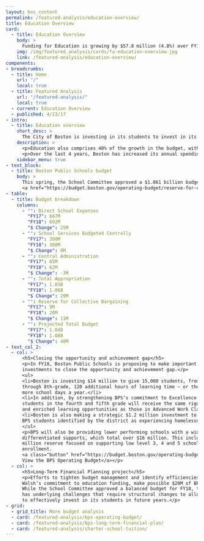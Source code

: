 ```yaml
---
layout: bos_content
permalink: /featured-analysis/education-overview/
title: Education Overview
card:
  - title: Education Overview
    body: >
      Funding for Education is growing by $57.8 million (4.8%) over FY17.
    img: /img/featured_analysis/cards/fa-education-overview.jpg
    link: /featured-analysis/education-overview/
components:
- breadcrumbs:
  - title: Home
    url: "/"
    local: true
  - title: Featured Analysis
    url: "/featured-analysis/"
    local: true
  - current: Education Overview
  - published: 4/13/17
- intro:
  - title: Education overview
    short_desc: >
      The City of Boston is investing in its students to invest in its future. Education comprises 40% of the FY18 budget with a projected $1.081 billion to support Boston Public Schools and $174.3 million to support approximately 10,600 Boston students in charter schools.
    description: >
      <p>Education also comprises 40% of the growth in the budget, with an increase of $57.8 million (4.8%) over FY17. This increase is in spite of a projected increase of just $1 million in Chapter 70 Education Aid and a charter reimbursement that is projected to be underfunded by $25 million by the state.</p>
      <p>Over the last 4 years, Boston has increased its annual spending on education by $207 milliion despite a reduction in education funding from the state.</p>
    sidebar_menu: true
- text_block:
  - title: Boston Public Schools budget
    body: > 
      This spring, the School Committee approved a $1.061 billion budget for the Boston Public Schools. At a $1.061 billion appropriation plus a 
      <a href="https://budget.boston.gov/operating-budget/reserve-for-collective-bargaining/">$20 million collective bargaining reserve</a>, this marks the largest Boston Public Schools budget in history. With this investment, Mayor Walsh has increased funding for the Boston Public Schools’ annual budget by $143 million, and BPS staff levels will have increased by approximately 250 since taking office. <blockquote>Funding directed to schools will increase by almost 4%, even before the largest driver of BPS costs, employee collective bargaining increases, are negotiated, a $25 million increase over FY17.</blockquote>
- table:
  - title: Budget breakdown
    columns:
      - "": Direct School Expenses
        "FY17": 667M
        "FY18": 692M
        "$ Change": 25M
      - "": School Services Budgeted Centrally
        "FY17": 300M
        "FY18": 308M
        "$ Change": 8M
      - "": Central Administration
        "FY17": 65M
        "FY18": 62M
        "$ Change": -3M
      - "": Total Appropriation
        "FY17": 1.03B
        "FY18": 1.06B
        "$ Change": 29M
      - "": Reserve for Collective Bargaining
        "FY17": 9M
        "FY18": 20M
        "$ Change": 11M
      - "": Projected Total Budget
        "FY17": 1.04B
        "FY18": 1.08B
        "$ Change": 40M
- text_col_2:
  - col: >
      <h5>Closing the opportunity and achievement gap</h5>
      <p>In FY18, Boston Public Schools is proposing to make important research-backed 
      investments to close the opportunity and achievement gap.</p>
      <ul>
      <li>Boston is investing $14 million to give 15,000 students, from kindergarten 
      through 8th-grade, 120 additional hours of learning time — or the equivalent of 20 
      more school days a year.</li>
      <li>In addition, by strengthening BPS’s commitment to Excellence For All, more 
      students in the fourth and fifth grade will receive the same rigorous instruction 
      and enriched learning opportunities as those in Advanced Work Class (AWC).</li>
      <li>Boston is also making a strategic $1.2 million investment to support 3,000 
      BPS students identified by the district as experiencing homelessness.</li>
      </ul>
      <p>BPS will also be providing lower performing schools with a wide-range of 
      differentiated supports, which total over $16 million. This includes a new $1.25 
      million reserve focused on supporting low level 3, 4 and 5 schools with declining 
      enrollment.
      <a class="button" href="https://budget.boston.gov/operating-budget/cabinets/education/boston-public-schools/">
      View the BPS Operating Budget</a></p>
  - col: >
      <h5>Long-Term Financial Planning project</h5>
      <p>Efforts to tighten budget management and identify efficiencies, along with Mayor 
      Walsh’s commitment to education funding, make possible $20M of BPS investments. 
      While the School Committee approved a balanced budget for FY18, the District still 
      has underlying challenges that require structural changes to allow Boston to continue 
      to effectively invest in its students in future years.</p>
- grid: 
  - grid_title: More budget analysis
  - card: /featured-analysis/bps-operating-budget/
  - card: /featured-analysis/bps-long-term-financial-plan/
  - card: /featured-analysis/charter-school-tuition/
---
```

